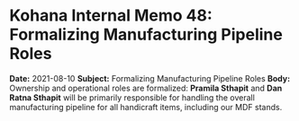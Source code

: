 # Kohana Internal Memo 48: Formalizing Manufacturing Pipeline Roles
**Date:** 2021-08-10
**Subject:** Formalizing Manufacturing Pipeline Roles
**Body:** Ownership and operational roles are formalized: **Pramila Sthapit** and **Dan Ratna Sthapit** will be primarily responsible for handling the overall manufacturing pipeline for all handicraft items, including our MDF stands.